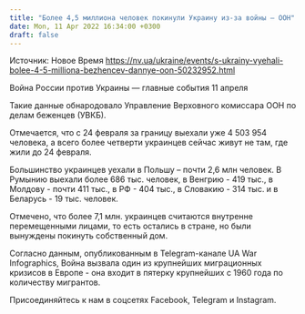 ```yaml
---
title: "Более 4,5 миллиона человек покинули Украину из-за войны — ООН"
date: Mon, 11 Apr 2022 16:34:00 +0300
draft: false
---
```

Источник: Новое Время https://nv.ua/ukraine/events/s-ukrainy-vyehali-bolee-4-5-milliona-bezhencev-dannye-oon-50232952.html


Война России против Украины — главные события 11 апреля

Такие данные обнародовало Управление Верховного комиссара ООН по делам беженцев (УВКБ).

Отмечается, что с 24 февраля за границу выехали уже 4 503 954 человека, а всего более четверти украинцев сейчас живут не там, где жили до 24 февраля.

Большинство украинцев уехали в Польшу – почти 2,6 млн человек. В Румынию выехали более 686 тыс. человек, в Венгрию - 419 тыс., в Молдову - почти 411 тыс., в РФ - 404 тыс., в Словакию - 314 тыс. и в Беларусь - 19 тыс. человек.

Отмечено, что более 7,1 млн. украинцев считаются внутренне перемещенными лицами, то есть остались в стране, но были вынуждены покинуть собственный дом.

Согласно данным, опубликованным в Telegram-канале UA War Infographics, Война вызвала один из крупнейших миграционных кризисов в Европе - она входит в пятерку крупнейших с 1960 года по количеству мигрантов.

Присоединяйтесь к нам в соцсетях Facebook, Telegram и Instagram.

